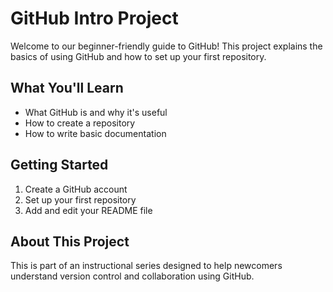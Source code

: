 # GitHub Intro Project

Welcome to our beginner-friendly guide to GitHub! This project explains the basics of using GitHub and how to set up your first repository.

## What You'll Learn
- What GitHub is and why it's useful
- How to create a repository
- How to write basic documentation

## Getting Started
1. Create a GitHub account
2. Set up your first repository
3. Add and edit your README file

## About This Project
This is part of an instructional series designed to help newcomers understand version control and collaboration using GitHub.
